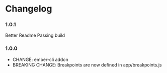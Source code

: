 # Changelog

### 1.0.1
  Better Readme
  Passing build
### 1.0.0

- CHANGE: ember-cli addon
- BREAKING CHANGE: Breakpoints are now defined in app/breakpoints.js

